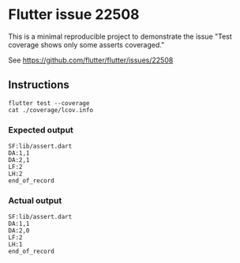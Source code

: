 # Flutter issue 22508

This is a minimal reproducible project to demonstrate the issue "Test coverage
shows only some asserts coveraged."

See https://github.com/flutter/flutter/issues/22508

## Instructions

```
flutter test --coverage
cat ./coverage/lcov.info
```

### Expected output
```
SF:lib/assert.dart
DA:1,1
DA:2,1
LF:2
LH:2
end_of_record
```

### Actual output

```
SF:lib/assert.dart
DA:1,1
DA:2,0
LF:2
LH:1
end_of_record
```
